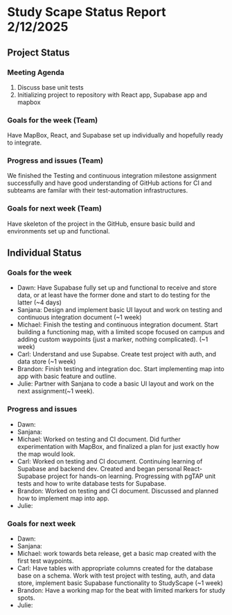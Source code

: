 # Study Scape Status Report 2/12/2025

## Project Status

### Meeting Agenda
1. Discuss base unit tests
2. Initializing project to repository with React app, Supabase app and mapbox

### Goals for the week (Team)
Have MapBox, React, and Supabase set up individually and hopefully ready to integrate.

### Progress and issues (Team)
We finished the Testing and continuous integration milestone assignment successfully and have good understanding of GitHub actions for CI and subteams are familar with their  test-automation infrastructures.

### Goals for next week (Team)
Have skeleton of the project in the GitHub, ensure basic build and environments set up and functional.

## Individual Status

### Goals for the week
- Dawn: Have Supabase fully set up and functional to receive and store data, or at least have the former done and start to do testing for the latter (~4 days)
- Sanjana: Design and implement basic UI layout and work on testing and continuous integration document (~1 week)
- Michael: Finish the testing and continuous integration document. Start building a functioning map, with a limited scope focused on campus and adding custom waypoints (just a marker, nothing complicated). (~1 week)
- Carl: Understand and use Supabse. Create test project with auth, and data store (~1 week)
- Brandon: Finish testing and integration doc. Start implementing map into app with basic feature and outline.
- Julie: Partner with Sanjana to code a basic UI layout and work on the next assignment(~1 week).

### Progress and issues
- Dawn:
- Sanjana:
- Michael: Worked on testing and CI document. Did further experimentation with MapBox, and finalized a plan for just exactly how the map would look.
- Carl: Worked on testing and CI document. Continuing learning of Supabase and backend dev. Created and began personal React-Supabase project for hands-on learning. Progressing with pgTAP unit tests and how to write database tests for Supabase.
- Brandon: Worked on testing and CI document. Discussed and planned how to implement map into app. 
- Julie:

### Goals for next week
- Dawn:
- Sanjana:
- Michael: work towards beta release, get a basic map created with the first test waypoints.
- Carl: Have tables with appropriate columns created for the database base on a schema. Work with test project with testing, auth, and data store, implement basic Supabase functionality to StudyScape (~1 week)
- Brandon: Have a working map for the beat with limited markers for study spots.
- Julie:
